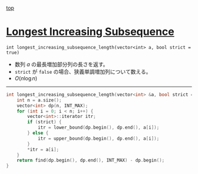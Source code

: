[top](../README.md)

# [Longest Increasing Subsequence](./lis.hpp)

`int longest_increasing_subsequence_length(vector<int> a, bool strict = true)`
- 数列 $a$ の最長増加部分列の長さを返す。
- `strict` が `false` の場合、狭義単調増加列について数える。
- $O(n\log{n})$

---

```cpp
int longest_increasing_subsequence_length(vector<int> &a, bool strict = true) {
    int n = a.size();
    vector<int> dp(n, INT_MAX);
    for (int i = 0; i < n; i++) {
        vector<int>::iterator itr;
        if (strict) {
            itr = lower_bound(dp.begin(), dp.end(), a[i]);
        } else {
            itr = upper_bound(dp.begin(), dp.end(), a[i]);
        }
        *itr = a[i];
    }
    return find(dp.begin(), dp.end(), INT_MAX) - dp.begin();
}

```
